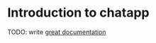 # Introduction to chatapp

TODO: write [great documentation](http://jacobian.org/writing/what-to-write/)
